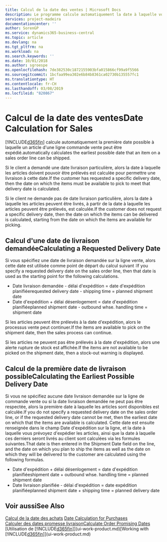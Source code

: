 ```yaml
---
title: Calcul de la date des ventes | Microsoft Docs
description: Le programme calcule automatiquement la date à laquelle vous devez commander un article pour l'avoir en stock à une certaine date. Il s'agit de la date à laquelle des articles commandés à une date donnée devraient être disponibles pour le prélèvement.
services: project-madeira
documentationcenter: ''
author: SorenGP
ms.service: dynamics365-business-central
ms.topic: article
ms.devlang: na
ms.tgt_pltfrm: na
ms.workload: na
ms.search.keywords: ''
ms.date: 10/01/2018
ms.author: sgroespe
ms.openlocfilehash: 7de382530c1872155903bfa015866cf99a9f5566
ms.sourcegitcommit: 1bcfaa99ea302e6b84b8361ca02730b135557fc1
ms.translationtype: HT
ms.contentlocale: fr-CH
ms.lasthandoff: 03/08/2019
ms.locfileid: "820867"
---
```

# <a name="date-calculation-for-sales"></a><span data-ttu-id="17ce4-104">Calcul de la date des ventes</span><span class="sxs-lookup"><span data-stu-id="17ce4-104">Date Calculation for Sales</span></span>
[!INCLUDE[d365fin](includes/d365fin_md.md)] <span data-ttu-id="17ce4-105">calcule automatiquement la première date possible à laquelle un article d'une ligne commande vente peut être expédié.</span><span class="sxs-lookup"><span data-stu-id="17ce4-105">automatically calculates the earliest possible date that an item on a sales order line can be shipped.</span></span>

<span data-ttu-id="17ce4-106">Si le client a demandé une date livraison particulière, alors la date à laquelle les articles doivent pouvoir être prélevés est calculée pour permettre une livraison à cette date.</span><span class="sxs-lookup"><span data-stu-id="17ce4-106">If the customer has requested a specific delivery date, then the date on which the items must be available to pick to meet that delivery date is calculated.</span></span>

<span data-ttu-id="17ce4-107">Si le client ne demande pas de date livraison particulière, alors la date à laquelle les articles peuvent être livrés, à partir de la date à laquelle les articles peuvent être prélevés, est calculée.</span><span class="sxs-lookup"><span data-stu-id="17ce4-107">If the customer does not request a specific delivery date, then the date on which the items can be delivered is calculated, starting from the date on which the items are available for picking.</span></span>

## <a name="calculating-a-requested-delivery-date"></a><span data-ttu-id="17ce4-108">Calcul d'une date de livraison demandée</span><span class="sxs-lookup"><span data-stu-id="17ce4-108">Calculating a Requested Delivery Date</span></span>
<span data-ttu-id="17ce4-109">Si vous spécifiez une date de livraison demandée sur la ligne vente, alors cette date est utilisée comme point de départ du calcul suivant :</span><span class="sxs-lookup"><span data-stu-id="17ce4-109">If you specify a requested delivery date on the sales order line, then that date is used as the starting point for the following calculations.</span></span>

- <span data-ttu-id="17ce4-110">Date livraison demandée - délai d'expédition = date d'expédition planifiée</span><span class="sxs-lookup"><span data-stu-id="17ce4-110">requested delivery date - shipping time = planned shipment date</span></span>
- <span data-ttu-id="17ce4-111">Date d'expédition + délai désenlogement = date d'expédition planifiée</span><span class="sxs-lookup"><span data-stu-id="17ce4-111">planned shipment date - outbound whse. handling time = shipment date</span></span>

<span data-ttu-id="17ce4-112">Si les articles peuvent être prélevés à la date d'expédition, alors le processus vente peut continuer.</span><span class="sxs-lookup"><span data-stu-id="17ce4-112">If the items are available to pick on the shipment date, then the sales process can continue.</span></span>

<span data-ttu-id="17ce4-113">Si les articles ne peuvent pas être prélevés à la date d'expédition, alors une alerte rupture de stock est affichée.</span><span class="sxs-lookup"><span data-stu-id="17ce4-113">If the items are not available to be picked on the shipment date, then a stock-out warning is displayed.</span></span>

## <a name="calculating-the-earliest-possible-delivery-date"></a><span data-ttu-id="17ce4-114">Calcul de la première date de livraison possible</span><span class="sxs-lookup"><span data-stu-id="17ce4-114">Calculating the Earliest Possible Delivery Date</span></span>
<span data-ttu-id="17ce4-115">Si vous ne spécifiez aucune date livraison demandée sur la ligne de commande vente ou si la date livraison demandée ne peut pas être respectée, alors la première date à laquelle les articles sont disponibles est calculée.</span><span class="sxs-lookup"><span data-stu-id="17ce4-115">If you do not specify a requested delivery date on the sales order line, or if the requested delivery date cannot be met, then the earliest date on which that the items are available is calculated.</span></span> <span data-ttu-id="17ce4-116">Cette date est ensuite renseignée dans le champ Date d'expédition sur la ligne, et la date à laquelle vous prévoyez d'expédier les articles, ainsi que la date à laquelle ces derniers seront livrés au client sont calculées via les formules suivantes.</span><span class="sxs-lookup"><span data-stu-id="17ce4-116">That date is then entered in the Shipment Date field on the line, and the date on which you plan to ship the items as well as the date on which they will be delivered to the customer are calculated using the following formulas.</span></span>

- <span data-ttu-id="17ce4-117">Date d'expédition + délai désenlogement = date d'expédition planifiée</span><span class="sxs-lookup"><span data-stu-id="17ce4-117">shipment date + outbound whse. handling time = planned shipment date</span></span>
- <span data-ttu-id="17ce4-118">Date livraison planifiée - délai d'expédition = date expédition planifiée</span><span class="sxs-lookup"><span data-stu-id="17ce4-118">planned shipment date + shipping time = planned delivery date</span></span>


## <a name="see-also"></a><span data-ttu-id="17ce4-119">Voir aussi</span><span class="sxs-lookup"><span data-stu-id="17ce4-119">See Also</span></span>  
 <span data-ttu-id="17ce4-120">[Calcul de la date des achats](purchasing-date-calculation-for-purchases.md) </span><span class="sxs-lookup"><span data-stu-id="17ce4-120">[Date Calculation for Purchases](purchasing-date-calculation-for-purchases.md) </span></span>  
 [<span data-ttu-id="17ce4-121">Calculer des dates promesse livraison</span><span class="sxs-lookup"><span data-stu-id="17ce4-121">Calculate Order Promising Dates</span></span>](sales-how-to-calculate-order-promising-dates.md)  
 <span data-ttu-id="17ce4-122">[Utilisation de [!INCLUDE[d365fin](includes/d365fin_md.md)]](ui-work-product.md)</span><span class="sxs-lookup"><span data-stu-id="17ce4-122">[Working with [!INCLUDE[d365fin](includes/d365fin_md.md)]](ui-work-product.md)</span></span>
